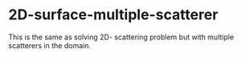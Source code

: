 # 2D-surface-multiple-scatterer
This is the same as solving 2D- scattering problem but with multiple scatterers in the domain.
